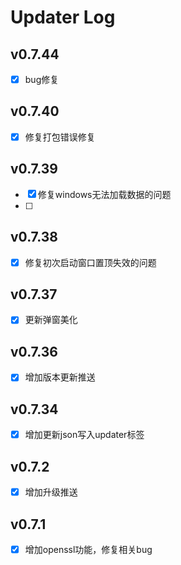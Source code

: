 # Updater Log
## v0.7.44
- [x] bug修复
## v0.7.40
- [x] 修复打包错误修复
## v0.7.39
- [x] 修复windows无法加载数据的问题
- [ ] 
## v0.7.38
- [x] 修复初次启动窗口置顶失效的问题

## v0.7.37
- [x] 更新弹窗美化

## v0.7.36
- [x] 增加版本更新推送

## v0.7.34
- [x] 增加更新json写入updater标签

## v0.7.2
- [x] 增加升级推送

## v0.7.1

- [x] 增加openssl功能，修复相关bug
